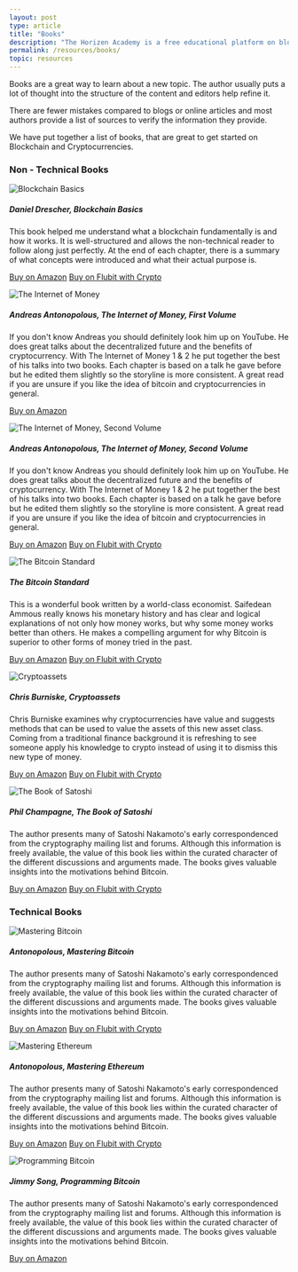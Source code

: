 ```yaml
---
layout: post
type: article
title: "Books"
description: "The Horizen Academy is a free educational platform on blockchain technology, cryptocurrency, and privacy. We have put together a list of books that are great to get started on blockchain and cryptocurrencies."
permalink: /resources/books/
topic: resources
---
```


Books are a great way to learn about a new topic. The author usually puts a lot of thought into the structure of the content and editors help refine it.

There are fewer mistakes compared to blogs or online articles and most authors provide a list of sources to verify the information they provide.

We have put together a list of books, that are great to get started on Blockchain and Cryptocurrencies.

### Non - Technical Books

<div class="row mt-5">
    <div class="col-md-3">
        <img src="https://images-na.ssl-images-amazon.com/images/I/51hznz78ZHL._SX331_BO1,204,203,200_.jpg" alt="Blockchain Basics" />
    </div>
    <div class="col-md-9">
        <h5>Daniel Drescher, Blockchain Basics</h5>
        <p>
            This book helped me understand what a blockchain fundamentally is and how it works. It is well-structured and allows the non-technical reader to follow along just perfectly. At the end of each chapter, there is a summary of what concepts were introduced and what their actual purpose is.
        </p>
        <p class="mt-5">
            <a class="btn btn-info mb-2 mr-2" href="https://www.amazon.com/Blockchain-Basics-Non-Technical-Introduction-Steps-dp-1484226038/dp/1484226038/ref=mt_paperback?_encoding=UTF8&me=&qid=" target="_blank">Buy on Amazon</a>
            <a class="btn btn-info mb-2" href="https://flubit.com/shop/p/blockchain-basics-a-non-technical-introduction-in-25-steps/FL6Y34733" target="_blank">Buy on Flubit with Crypto</a>
        </p>
    </div>
</div>


<div class="row mt-5">
    <div class="col-md-3">
        <img src="https://images-na.ssl-images-amazon.com/images/I/41Sd-xsaKOL._SX331_BO1,204,203,200_.jpg" alt="The Internet of Money" />
    </div>
    <div class="col-md-9">
        <h5>Andreas Antonopolous, The Internet of Money, First Volume</h5>
        <p>
            If you don't know Andreas you should definitely look him up on YouTube. He does great talks about the decentralized future and the benefits of cryptocurrency. With The Internet of Money 1 & 2 he put together the best of his talks into two books. Each chapter is based on a talk he gave before but he edited them slightly so the storyline is more consistent. A great read if you are unsure if you like the idea of bitcoin and cryptocurrencies in general.
        </p>
        <p class="mt-5">
            <a class="btn btn-info" href="https://www.amazon.com/Internet-Money-Andreas-M-Antonopoulos/dp/1537000454/ref=sr_1_1?keywords=the+internet+of+money&qid=1551529472&s=books&sr=1-1" target="_blank">Buy on Amazon</a>
        </p>
    </div>
</div>


<div class="row mt-5">
    <div class="col-md-3">
        <img src="https://images-na.ssl-images-amazon.com/images/I/4137Zf9hIaL._SX331_BO1,204,203,200_.jpg" alt="The Internet of Money, Second Volume" />
    </div>
    <div class="col-md-9">
        <h5>Andreas Antonopolous, The Internet of Money, Second Volume</h5>
        <p>
            If you don't know Andreas you should definitely look him up on YouTube. He does great talks about the decentralized future and the benefits of cryptocurrency. With The Internet of Money 1 & 2 he put together the best of his talks into two books. Each chapter is based on a talk he gave before but he edited them slightly so the storyline is more consistent. A great read if you are unsure if you like the idea of bitcoin and cryptocurrencies in general.
        </p>
        <p class="mt-5">
            <a class="btn btn-info mb-2 mr-2" href="https://www.amazon.com/Internet-Money-Andreas-M-Antonopoulos/dp/194791006X/ref=sr_1_4?keywords=the+internet+of+money&qid=1551529721&s=gateway&sr=8-4" target="_blank">Buy on Amazon</a>
            <a class="btn btn-info mb-2" href="https://flubit.com/shop/p/the-internet-of-money-volume-two-a-collection-of-talks-by-andreas-m-antonopoulos/FLXWDQ2WV" target="_blank">Buy on Flubit with Crypto</a>
        </p>
    </div>
</div>


<div class="row mt-5">
    <div class="col-md-3">
        <img src="https://images-na.ssl-images-amazon.com/images/I/41OkyX3WhLL._SX329_BO1,204,203,200_.jpg" alt="The Bitcoin Standard" />
    </div>
    <div class="col-md-9">
        <h5>The Bitcoin Standard</h5>
        <p>
            This is a wonderful book written by a world-class economist. Saifedean Ammous really knows his monetary history and has clear and logical explanations of not only how money works, but why some money works better than others. He makes a compelling argument for why Bitcoin is superior to other forms of money tried in the past.
        </p>
        <p class="mt-5">
            <a class="btn btn-info mb-2 mr-2" href="https://www.amazon.com/Bitcoin-Standard-Decentralized-Alternative-Central/dp/1119473861/ref=sr_1_2?crid=2D2K012DSQLXB&keywords=the+bitcoin+standard&qid=1551529810&s=gateway&sprefix=the+bitcoin%2Caps%2C276&sr=8-2" target="_blank">Buy on Amazon</a>
            <a class="btn btn-info mb-2" href="https://flubit.com/shop/p/the-bitcoin-standard/FLEQ6E1L4" target="_blank">Buy on Flubit with Crypto</a>
        </p>
    </div>
</div>


<div class="row mt-5">
    <div class="col-md-3">
        <img src="https://images-na.ssl-images-amazon.com/images/I/516Bh1Rn8RL._SX346_BO1,204,203,200_.jpg" alt="Cryptoassets" />
    </div>
    <div class="col-md-9">
        <h5>Chris Burniske, Cryptoassets</h5>
        <p>
            Chris Burniske examines why cryptocurrencies have value and suggests methods that can be used to value the assets of this new asset class. Coming from a traditional finance background it is refreshing to see someone apply his knowledge to crypto instead of using it to dismiss this new type of money.
        </p>
        <p class="mt-5">
            <a class="btn btn-info mb-2 mr-2" href="https://www.amazon.com/Cryptoassets-Innovative-Investors-Bitcoin-Beyond/dp/1260026671/ref=sr_1_2?crid=3JQ6DMSFL0J4&keywords=crypto+assets&qid=1551529904&s=books&sprefix=crypto+ass%2Caps%2C256&sr=1-2" target="_blank">Buy on Amazon</a>
            <a class="btn btn-info mb-2" href="https://flubit.com/shop/p/cryptoassets-the-innovative-investors-guide-to-bitcoin-and-beyond/FL3Y6817L" target="_blank">Buy on Flubit with Crypto</a>
        </p>
    </div>
</div>


<div class="row mt-5">
    <div class="col-md-3">
        <img src="https://images-na.ssl-images-amazon.com/images/I/51jSwQ46ngL._SX331_BO1,204,203,200_.jpg" alt="The Book of Satoshi" />
    </div>
    <div class="col-md-9">
        <h5>Phil Champagne, The Book of Satoshi</h5>
        <p>
            The author presents many of Satoshi Nakamoto's early correspondenced from the cryptography mailing list and forums. Although this information is freely available, the value of this book lies within the curated character of the different discussions and arguments made. The books gives valuable insights into the motivations behind Bitcoin.
        </p>
        <p class="mt-5">
            <a class="btn btn-info mb-2 mr-2" href="https://www.amazon.com/Book-Satoshi-Collected-Writings-Nakamoto/dp/0996061312/ref=sr_1_1?crid=22S3BTHX5YXBX&keywords=the+book+of+satoshi&qid=1551530638&s=books&sprefix=The+book+of+sa%2Cstripbooks-intl-ship%2C262&sr=1-1" target="_blank">Buy on Amazon</a>
            <a class="btn btn-info mb-2" href="https://flubit.com/shop/p/the-book-of-satoshi-the-collected-writings-of-bitcoin-creator-satoshi/FL4V87DLQ" target="_blank">Buy on Flubit with Crypto</a>
        </p>
    </div>
</div>



<h3 class="mt-5">Technical Books</h3>



<div class="row mt-5">
    <div class="col-md-3">
        <img src="https://images-na.ssl-images-amazon.com/images/I/51nnYGq964L._SX381_BO1,204,203,200_.jpg" alt="Mastering Bitcoin" />
    </div>
    <div class="col-md-9">
        <h5>Antonopolous, Mastering Bitcoin</h5>
        <p>
            The author presents many of Satoshi Nakamoto's early correspondenced from the cryptography mailing list and forums. Although this information is freely available, the value of this book lies within the curated character of the different discussions and arguments made. The books gives valuable insights into the motivations behind Bitcoin.
        </p>
        <p class="mt-5">
            <a class="btn btn-info mb-2 mr-2" href="https://www.amazon.com/Mastering-Bitcoin-Programming-Open-Blockchain-dp-1491954388/dp/1491954388/ref=mt_paperback?_encoding=UTF8&me=&qid=" target="_blank">Buy on Amazon</a>
            <a class="btn btn-info mb-2" href="https://flubit.com/shop/p/mastering-bitcoin-unlocking-digital-cryptocurrencies/FLOVDQ33" target="_blank">Buy on Flubit with Crypto</a>
        </p>
    </div>
</div>


<div class="row mt-5">
    <div class="col-md-3">
        <img src="https://images-na.ssl-images-amazon.com/images/I/51X3VeaAZnL._SX379_BO1,204,203,200_.jpg" alt="Mastering Ethereum" />
    </div>
    <div class="col-md-9">
        <h5>Antonopolous, Mastering Ethereum</h5>
        <p>
            The author presents many of Satoshi Nakamoto's early correspondenced from the cryptography mailing list and forums. Although this information is freely available, the value of this book lies within the curated character of the different discussions and arguments made. The books gives valuable insights into the motivations behind Bitcoin.
        </p>
        <p class="mt-5">
            <a class="btn btn-info mb-2 mr-2" href="https://www.amazon.com/Mastering-Ethereum-Building-Smart-Contracts/dp/1491971940/ref=sr_1_3?ie=UTF8&qid=1551123028&sr=8-3&keywords=Mastering+Ethereum%3A" target="_blank">Buy on Amazon</a>
            <a class="btn btn-info mb-2" href="https://flubit.com/shop/p/mastering-ethereum/FL370J9KM" target="_blank">Buy on Flubit with Crypto</a>
        </p>
    </div>
</div>


<div class="row mt-5">
    <div class="col-md-3">
        <img src="https://images-na.ssl-images-amazon.com/images/I/51xIk1-r0vL._SX379_BO1,204,203,200_.jpg" alt="Programming Bitcoin" />
    </div>
    <div class="col-md-9">
        <h5>Jimmy Song, Programming Bitcoin</h5>
        <p>
            The author presents many of Satoshi Nakamoto's early correspondenced from the cryptography mailing list and forums. Although this information is freely available, the value of this book lies within the curated character of the different discussions and arguments made. The books gives valuable insights into the motivations behind Bitcoin.
        </p>
        <p class="mt-5">
            <a class="btn btn-info" href="https://www.amazon.com/Programming-Bitcoin-Learn-Program-Scratch-dp-1492031496/dp/1492031496/ref=mt_paperback?_encoding=UTF8&me=&qid=" target="_blank">Buy on Amazon</a>
        </p>
    </div>
</div>


